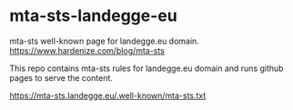 # mta-sts-landegge-eu

mta-sts well-known page for landegge.eu domain. https://www.hardenize.com/blog/mta-sts

This repo contains mta-sts rules for landegge.eu domain and runs github pages to serve the content.

https://mta-sts.landegge.eu/.well-known/mta-sts.txt
